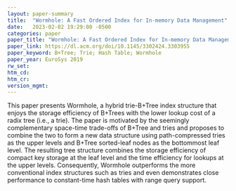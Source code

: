 ```yaml
---
layout: paper-summary
title:  "Wormhole: A Fast Ordered Index for In-memory Data Management"
date:   2023-02-02 19:29:00 -0500
categories: paper
paper_title: "Wormhole: A Fast Ordered Index for In-memory Data Management"
paper_link: https://dl.acm.org/doi/10.1145/3302424.3303955
paper_keyword: B+Tree; Trie; Hash Table; Wormhole
paper_year: EuroSys 2019
rw_set:
htm_cd:
htm_cr:
version_mgmt:
---
```


This paper presents Wormhole, a hybrid trie-B+Tree index structure that enjoys the storage efficiency of B+Trees
with the lower lookup cost of a radix tree (i.e., a trie). The paper is motivated by the 
seemingly complementary space-time trade-offs of B+Tree and tries and proposes to combine the two to form a 
new data structure using path-compressed tries as the upper levels and B+Tree sorted-leaf nodes as the bottommost 
leaf level. The resulting tree structure combines the storage efficiency of compact key storage at the leaf level
and the time efficiency for lookups at the upper levels. Consequently, Wormhole outperforms the more conventional
index structures such as tries and even demonstrates close performance to constant-time hash tables with range query
support.
